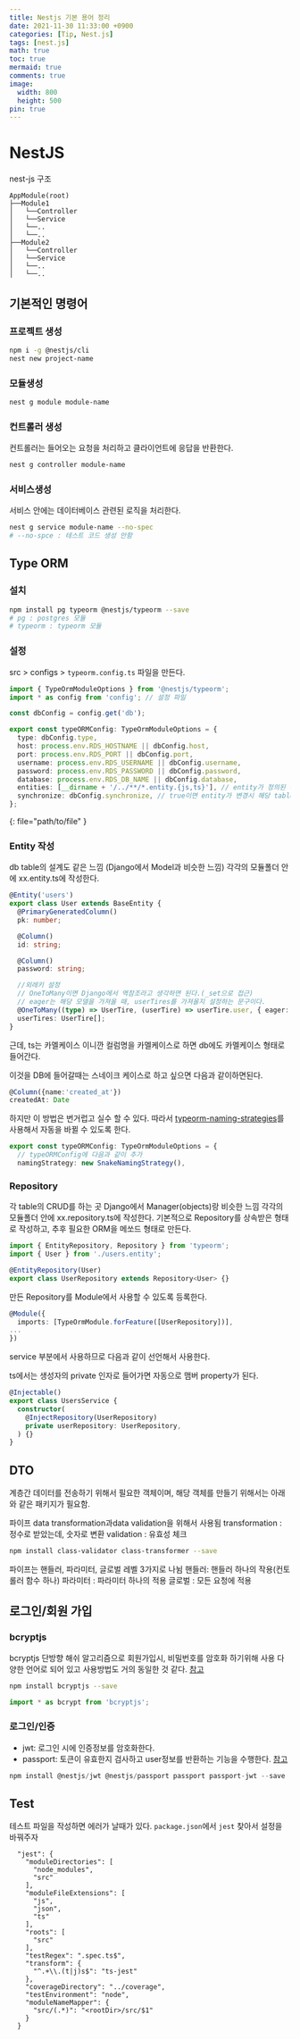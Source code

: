 ```yaml
---
title: Nestjs 기본 용어 정리
date: 2021-11-30 11:33:00 +0900
categories: [Tip, Nest.js]
tags: [nest.js]
math: true
toc: true
mermaid: true
comments: true
image:
  width: 800
  height: 500
pin: true
---
```



# NestJS
nest-js 구조
```
AppModule(root)
├──Module1
│   └──Controller
│   └──Service
│   └──..
│   └──..
├──Module2
│   └──Controller
│   └──Service
│   └──..
│   └──..
```

## 기본적인 명령어

### 프로젝트 생성
```bash
npm i -g @nestjs/cli
nest new project-name
```



### 모듈생성
```bash
nest g module module-name
```

### 컨트롤러 생성
컨트롤러는 들어오는 요청을 처리하고 클라이언트에 응답을 반환한다.
```bash
nest g controller module-name
```

### 서비스생성
서비스 안에는 데이터베이스 관련된 로직을 처리한다.
```bash
nest g service module-name --no-spec
# --no-spce : 테스트 코드 생성 안함
```


## Type ORM 

### 설치
```bash
npm install pg typeorm @nestjs/typeorm --save
# pg : postgres 모듈
# typeorm : typeorm 모듈
```

### 설정
src > configs > `typeorm.config.ts` 파일을 만든다.

```ts
import { TypeOrmModuleOptions } from '@nestjs/typeorm';
import * as config from 'config'; // 설정 파일 

const dbConfig = config.get('db');

export const typeORMConfig: TypeOrmModuleOptions = {
  type: dbConfig.type,
  host: process.env.RDS_HOSTNAME || dbConfig.host,
  port: process.env.RDS_PORT || dbConfig.port,
  username: process.env.RDS_USERNAME || dbConfig.username,
  password: process.env.RDS_PASSWORD || dbConfig.password,
  database: process.env.RDS_DB_NAME || dbConfig.database,
  entities: [__dirname + '/../**/*.entity.{js,ts}'], // entity가 정의된 위치
  synchronize: dbConfig.synchronize, // true이면 entity가 변경시 해당 table 삭제 후, 다시 생성
};
```
{: file="path/to/file" }

### Entity 작성
db table의 설계도 같은 느낌 (Django에서 Model과 비슷한 느낌) 
각각의 모듈폴더 안에 xx.entity.ts에 작성한다.
```ts
@Entity('users')
export class User extends BaseEntity {
  @PrimaryGeneratedColumn()
  pk: number;

  @Column()
  id: string;

  @Column()
  password: string;

  //외레키 설정
  // OneToMany이면 Django에서 역참조라고 생각하면 된다.(_set으로 접근)
  // eager는 해당 모델을 가져올 때, userTires를 가져올지 설정하는 문구이다.
  @OneToMany((type) => UserTire, (userTire) => userTire.user, { eager: false })
  userTires: UserTire[];
}
```

근데, ts는 카멜케이스 이니깐 컬럼명을 카멜케이스로 하면 db에도 카멜케이스 형태로 들어간다.

이것을 DB에 들어갈때는 스네이크 케이스로 하고 싶으면 다음과 같이하면된다.
```ts
@Column({name:'created_at'})
createdAt: Date
```
하지만 이 방법은 번거럽고 실수 할 수 있다.  따라서 [typeorm-naming-strategies](https://www.npmjs.com/package/typeorm-naming-strategies)를 사용해서 자동을 바뀔 수 있도록 한다.

```ts
export const typeORMConfig: TypeOrmModuleOptions = {
  // typeORMConfig에 다음과 같이 추가
  namingStrategy: new SnakeNamingStrategy(),
```

### Repository
각 table의 CRUD를 하는 곳
Django에서 Manager(objects)랑 비슷한 느낌
각각의 모듈폴더 안에 xx.repository.ts에 작성한다.
기본적으로 Repository를 상속받은 형태로 작성하고, 추후 필요한 ORM을 메쏘드 형태로 만든다.
```ts
import { EntityRepository, Repository } from 'typeorm';
import { User } from './users.entity';

@EntityRepository(User)
export class UserRepository extends Repository<User> {}
```
만든 Repository를 Module에서 사용할 수 있도록 등록한다.
```ts
@Module({
  imports: [TypeOrmModule.forFeature([UserRepository])],
...
})
```

service 부분에서 사용하므로 다음과 같이 선언해서 사용한다.

ts에서는 생성자의 private 인자로 들어가면 자동으로 맴버 property가 된다.

```ts
@Injectable()
export class UsersService {
  constructor(
    @InjectRepository(UserRepository)
    private userRepository: UserRepository,
  ) {}
}
  ```

## DTO
계층간 데이터를 전송하기 위해서 필요한 객체이며, 해당 객체를 만들기 위해서는 아래와 같은 패키지가 필요함.

  파이프
data transformation과data validation을 위해서 사용됨
transformation : 정수로 받았는데, 숫자로 변환
validation : 유효성 체크

```bash
npm install class-validator class-transformer --save
```

파이프는 핸들러, 파라미터, 글로벌 레벨 3가지로 나뉨
핸들러: 핸들러 하나의 작용(컨토롤러 함수 하나)
파라미터 : 파라미터 하나의 적용
글로벌 : 모든 요청에 적용

## 로그인/회원 가입

### bcryptjs
bcryptjs 단방향 해쉬 알고리즘으로 회원가입시, 비밀번호를 암호화 하기위해 사용 다양한 언어로 되어 있고 사용방법도 거의 동일한 것 같다. [참고](https://www.npmjs.com/package/bcryptjs)
```bash
npm install bcryptjs --save
```

```ts
import * as bcrypt from 'bcryptjs';
```

### 로그인/인증
- jwt: 로그인 시에 인증정보를 암호화한다.
- passport: 토큰이 유효한지 검사하고 user정보를 반환하는 기능을 수행한다. [참고](https://docs.nestjs.com/security/authentication)
```ts
npm install @nestjs/jwt @nestjs/passport passport passport-jwt --save
```

## Test
테스트 파일을 작성하면 에러가 날때가 있다. `package.json`에서 `jest` 찾아서 설정을 바꿔주자
```
  "jest": {
    "moduleDirectories": [
      "node_modules",
      "src"
    ],
    "moduleFileExtensions": [
      "js",
      "json",
      "ts"
    ],
    "roots": [
      "src"
    ],
    "testRegex": ".spec.ts$",
    "transform": {
      "^.+\\.(t|j)s$": "ts-jest"
    },
    "coverageDirectory": "../coverage",
    "testEnvironment": "node",
    "moduleNameMapper": {
      "src/(.*)": "<rootDir>/src/$1"
    }
  }
  ```